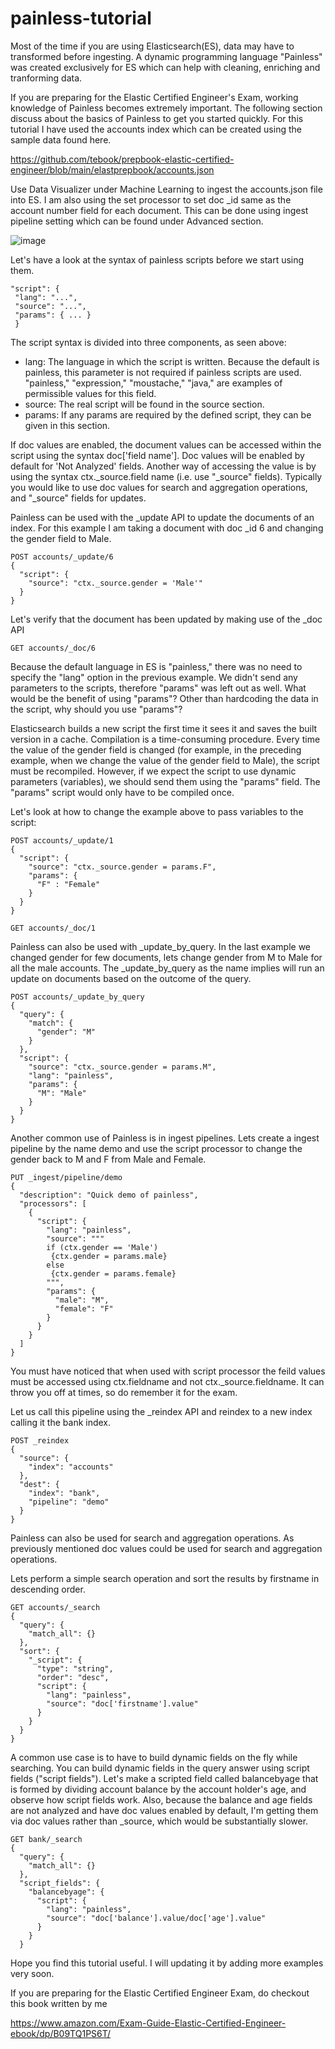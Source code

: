# painless-tutorial

Most of the time if you are using Elasticsearch(ES), data may have to transformed before ingesting. A dynamic programming language "Painless" was created exclusively for ES which can help with cleaning, enriching and tranforming data.

If you are preparing for the Elastic Certified Engineer's Exam, working knowledge of Painless becomes extremely important. The following section discuss about the basics of Painless to get you started quickly. For this tutorial I have used the accounts index which can be created using the sample data found here.

https://github.com/tebook/prepbook-elastic-certified-engineer/blob/main/elastprepbook/accounts.json

Use Data Visualizer under Machine Learning to ingest the accounts.json file into ES. I am also using the set processor to set doc _id same as the account number field for each document. This can be done using ingest pipeline setting which can be found under Advanced section.

![image](https://user-images.githubusercontent.com/99671188/162035534-a3b3a15d-3c56-4122-b7df-c62bc7954b35.png)


Let's have a look at the syntax of painless scripts before we start using them.
```
"script": {
 "lang": "...", 
 "source": "...",
 "params": { ... }
 }
```
The script syntax is divided into three components, as seen above:

* lang: The language in which the script is written. Because the default is painless, this parameter is not required if painless scripts are used. "painless," "expression," "moustache," "java," are examples of permissible values for this field.
* source: The real script will be found in the source section.
* params: If any params are required by the defined script, they can be given in this section.

If doc values are enabled, the document values can be accessed within the script using the syntax doc['field name']. Doc values will be enabled by default for 'Not Analyzed' fields. Another way of accessing the value is by using the syntax ctx._source.field name (i.e. use "_source" fields).  Typically you would like to use doc values for search and aggregation operations, and "_source" fields for updates.

Painless can be used with the _update API to update the documents of an index. For this example I am taking a document with doc _id 6 and changing the gender field to Male.

```
POST accounts/_update/6
{
  "script": {
    "source": "ctx._source.gender = 'Male'"
  }
}
```
Let's verify that the document has been updated by making use of the _doc API

```
GET accounts/_doc/6
```

Because the default language in ES is "painless," there was no need to specify the "lang" option in the previous example. We didn't send any parameters to the scripts, therefore "params" was left out as well. What would be the benefit of using "params"? Other than hardcoding the data in the script, why should you use "params"?


Elasticsearch builds a new script the first time it sees it and saves the built version in a cache. Compilation is a time-consuming procedure. Every time the value of the gender field is changed (for example, in the preceding example, when we change the value of the gender field to Male), the script must be recompiled. However, if we expect the script to use dynamic parameters (variables), we should send them using the "params" field. The "params" script would only have to be compiled once.

Let's look at how to change the example above to pass variables to the script:
```
POST accounts/_update/1
{
  "script": {
    "source": "ctx._source.gender = params.F",
    "params": {
      "F" : "Female"
    }
  }
}
```

```
GET accounts/_doc/1
```


Painless can also be used with _update_by_query. In the last example we changed gender for few documents, lets change gender from M to Male for all the male accounts. The _update_by_query as the name implies will run an update on documents based on the outcome of the query.
```
POST accounts/_update_by_query
{
  "query": {
    "match": {
      "gender": "M"
    }
  },
  "script": {
    "source": "ctx._source.gender = params.M",
    "lang": "painless",
    "params": {
      "M": "Male"
    }
  }
}
```
Another common use of Painless is in ingest pipelines. Lets create a ingest pipeline by the name demo and use the script processor to change the gender back to M and F from Male and Female.
```
PUT _ingest/pipeline/demo
{
  "description": "Quick demo of painless",
  "processors": [
    {
      "script": {
        "lang": "painless",
        "source": """
        if (ctx.gender == 'Male')
         {ctx.gender = params.male}
        else
         {ctx.gender = params.female}
        """,
        "params": {
          "male": "M",
          "female": "F"
        }
      }
    }
  ]
}
```
You must have noticed that when used with script processor the feild values must be accessed using ctx.fieldname and not ctx._source.fieldname. It can throw you off at times, so do remember it for the exam.

Let us call this pipeline using the _reindex API and reindex to a new index calling it the bank index.
```
POST _reindex
{
  "source": {
    "index": "accounts"
  },
  "dest": {
    "index": "bank",
    "pipeline": "demo"
  }
}
```
Painless can also be used for search and aggregation operations. As previously mentioned doc values could be used for search and aggregation operations. 

Lets perform a simple search operation and sort the results by firstname in descending order. 
```
GET accounts/_search
{
  "query": {
    "match_all": {}
  },
  "sort": {
    "_script": {
      "type": "string",
      "order": "desc",
      "script": {
        "lang": "painless",
        "source": "doc['firstname'].value"
      }
    }
  }
}
```
A common use case is to have to build dynamic fields on the fly while searching. You can build dynamic fields in the query answer using script fields ("script fields"). Let's make a scripted field called balancebyage that is formed by dividing account balance by the account holder's age, and observe how script fields work. Also, because the balance and age fields are not analyzed and have doc values enabled by default, I'm getting them via doc values rather than _source, which would be substantially slower.
```
GET bank/_search
{
  "query": {
    "match_all": {}
  },
  "script_fields": {
    "balancebyage": {
      "script": {
        "lang": "painless",
        "source": "doc['balance'].value/doc['age'].value"
      }
    }
  }
```


Hope you find this tutorial useful. I will updating it by adding more examples very soon.

If you are preparing for the Elastic Certified Engineer Exam, do checkout this book written by me

https://www.amazon.com/Exam-Guide-Elastic-Certified-Engineer-ebook/dp/B09TQ1PS6T/
